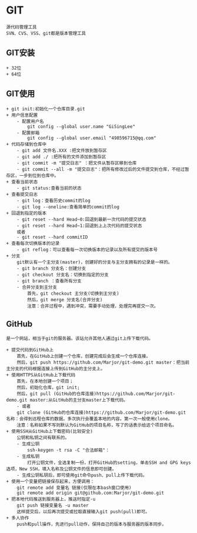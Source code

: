 # GIT

	源代码管理工具
	SVN、CVS、VSS、git都是版本管理工具
## GIT安装

	+ 32位
	+ 64位
## GIT使用

	+ git init:初始化一个仓库目录.git
	+ 用户信息配置
		- 配置用户名
			git config --global user.name "GiSingLee"
		- 配置邮箱
			git config --global user.email "498596715@qq.com"
	+ 代码存储到仓库中
		- git add 文件名.XXX :把文件放到暂存区
		- git add ./ :把所有的文件添加到暂存区
		- git commit -m "提交日志" ：把文件从暂存区移到仓库
		- git commit --all -m "提交日志"：把所有修改过后的文件提交到仓库，不经过暂存区，一步到位到仓库中。
	+ 查看当前状态
		- git status:查看当前的状态
	+ 查看提交日志
		- git log：查看历史commit的log
		- git log --oneline:查看简单的commit的log
	+ 回退到指定的版本
		- git reset --hard Head~0:回退到最新一次代码的提交状态
		- git reset --hard Head~1:回退到上上次代码的提交状态
		或者
		- git reset --hard commitID
	+ 查看每次切换版本的记录
		- git reflog：可以查看每一次切换版本的记录以及所有提交的版本号
	+ 分支
		git默认有一个主分支(master)，创建好的分支与主分支拥有的记录是一样的。
		- git branch 分支名：创建分支
		- git checkout 分支名：切换到指定的分支
		- git branch ：查看所有分支
		- 合并分支到主分支
			首先，git checkout 主分支(切换到主分支)
			然后，git merge 分支名(合并分支)
			注意：合并过程中，遇到冲突，需要手动处理，处理完再提交一次。
## GitHub
	是一个网站，相当于git的服务器。该站允许其他人通过git上传下载代码。

	+ 提交代码到GitHub上
		首先，在GitHub上创建一个仓库，创建完成后会生成一个仓库连接。
		然后，git push https://github.com/Marjor/git-demo.git master：把当前主分支的代码根据连接上传到GitHub的主分支上。
	+ 使用HTTPS从GitHub上下载代码
		首先，在本地创建一个项目；
		然后，初始化仓库，git init;
		然后，git pull (GitHub的仓库连接)https://github.com/Marjor/git-demo.git master:从GitHub的主分支master上下载代码。
		- 或者
		git clone (GitHub的仓库连接)https://github.com/Marjor/git-demo.git 名称：会得到远程仓库的数据，多次执行会覆盖本地的内容。第一次一般使用clone。
		注意：名称如果不写则默认为GitHub的项目名称，写了的话表示给这个项目命名。
	+ 使用SSH从GitHub上下载密码(比较安全)
		公钥和私钥之间有联系的。
		- 生成公钥
			ssh-keygen -t rsa -C "合法邮箱"：
		- 生成私钥
			打开公钥文件，全选复制一份，打开GitHub的setting，单击SSH and GPG keys选项，New SSH，填入名称及公钥文件的信息即可创建。
		- 生成公钥私钥后，即可使用git命令push、pull上传下载代码。
	+ 使用一个变量把链接保存起来，方便调用：
		git remote add 变量名 链接(仅限在本bash窗口使用)
		git remote add origin git@github.com:Marjor/git-demo.git
	+ 把本地代码推送到服务器上，推送时指定-u
		git push 链接变量名 -u master
		这样提交后，以后再次提交或拉取直接输入git push(pull)即可。
	+ 多人协作
		push和pull操作，先进行pull动作，保持自己的版本与服务器的版本同步。


